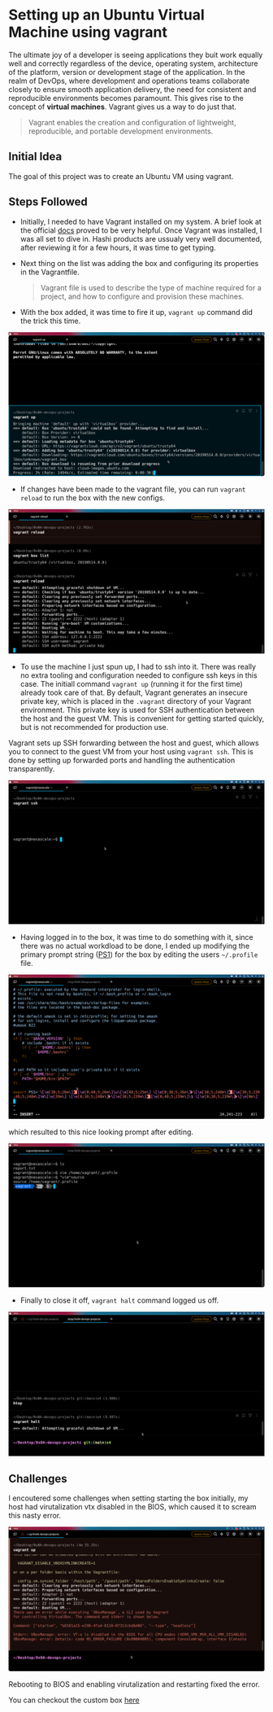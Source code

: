 # Setting up an Ubuntu Virtual Machine using vagrant

The ultimate joy of a developer is seeing applications they buit work equally well and correctly regardless of the device, operating system, architecture of the platform, version or development stage of the application. In the realm of DevOps, where development and operations teams collaborate closely to ensure smooth application delivery, the need for consistent and reproducible environments becomes paramount. This gives rise to the concept of **virtual machines**. Vagrant gives us a way to do just that.

> Vagrant enables the creation and configuration of lightweight, reproducible, and portable development environments.

## Initial Idea

The goal of this project was to create an Ubuntu VM using vagrant.

## Steps Followed

- Initially, I needed to have Vagrant installed on my system. A brief look at the official [docs](https://developer.hashicorp.com/vagrant/install) proved to be very helpful. Once Vagrant was installed, I was all set to dive in. Hashi products are ussualy very well documented, after reviewing it for a few hours, it was time to get typing. 

- Next thing on the list was adding the box and configuring its properties in the Vagrantfile. 
    > Vagrant file is used  to describe the type of machine required for a project, and how to configure and provision these machines.

- With the box added, it was time to fire it up, `vagrant up` command did the trick this time.

![vagrant  up](./assets/vagran-up.png)

- If changes have been made to the vagrant file, you can run `vagrant reload` to run the box with the new configs. 

![vagrant reload](./assets/reload.png)


- To use the machine I just spun up, I had to ssh into it. There was really no extra tooling and configuration  needed to configure ssh keys in this case. The initiall command `vagrant up` (running it for the first time) already took care of that. By default, Vagrant generates an insecure private key, which is placed in the `.vagrant` directory of your Vagrant environment. This private key is used for SSH authentication between the host and the guest VM. This is convenient for getting started quickly, but is not recommended for production use. 

Vagrant sets up SSH forwarding between the host and guest, which allows you to connect to the guest VM from your host using `vagrant ssh`. This is done by setting up forwarded ports and handling the authentication transparently.

![ssh](./assets/ssh.png)

- Having logged in to the box, it was time to do something with it, since there was no actual workdload to be done, I ended up modifying the primary prompt string ([PS1](https://www.warp.dev/blog/whats-so-special-about-ps1)) for the box by editing the users `~/.profile` file.


![editing PS1](./assets/modify-ps1.png)


which resulted to this nice looking prompt after editing. 


![after editing](./assets/after-editing-ps1.png)


- Finally to close it off, `vagrant halt` command logged us off. 

![shutdown](./assets/shutdown.png)

## Challenges 

I encoutered some challenges when setting starting the box initially, my host had virutalization vtx disabled in the BIOS, which caused it to scream this nasty error. 

![error](./assets/error.png)


Rebooting to BIOS and enabling virutalization and restarting fixed the error. 


You can checkout the custom box [here](https://app.vagrantup.com/akhonyaebenezer/boxes/nexascale/versions/0.0.1)


